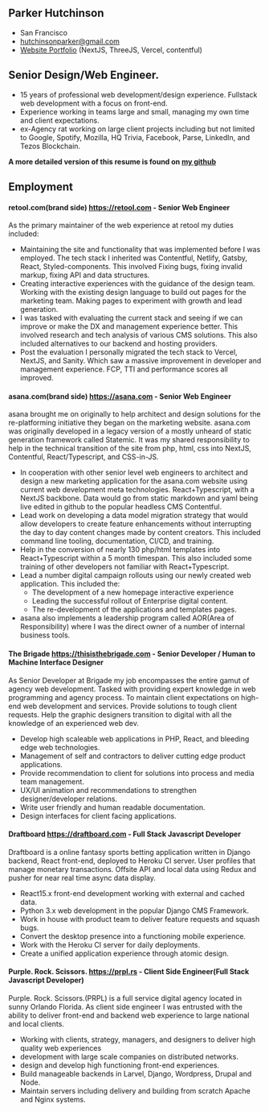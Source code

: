 ## Parker Hutchinson
* San Francisco
* hutchinsonparker@gmail.com
* [Website Portfolio](https://stereo.codes) (NextJS, ThreeJS, Vercel, contentful)


## Senior Design/Web Engineer.

* 15 years of professional web development/design experience. Fullstack web development with a focus on front-end. 
* Experience working in teams large and small, managing my own time and client expectations. 
* ex-Agency rat working on large client projects including but not limited to Google, Spotify, Mozilla, HQ Trivia, Facebook, Parse, LinkedIn, and Tezos Blockchain. 

**A more detailed version of this resume is found on [my github](https://github.com/parkerhutchinson/stereo-resume)**

## Employment

#### retool.com(brand side) https://retool.com - Senior Web Engineer
As the primary maintainer of the web experience at retool my duties included:
* Maintaining the site and functionality that was implemented before I was employed. The tech stack I inherited was Contentful, Netlify, Gatsby, React, Styled-components. This involved Fixing bugs, fixing invalid markup, fixing API and data structures.
* Creating interactive experiences with the guidance of the design team. Working with the existing design language to build out pages for the marketing team. Making pages to experiment with growth and lead generation.
* I was tasked with evaluating the current stack and seeing if we can improve or make the DX and management experience better. This involved research and tech analysis of various CMS solutions. This also included alternatives to our backend and hosting providers.
* Post the evaluation I personally migrated the tech stack to Vercel, NextJS, and Sanity. Which saw a massive improvement in developer and management experience. FCP, TTI and performance scores all improved.  

#### asana.com(brand side) https://asana.com - Senior Web Engineer
asana brought me on originally to help architect and design solutions for the re-platforming initiative they began on the marketing website. asana.com was originally developed in a legacy version of a mostly unheard of static generation framework called Statemic. It was my shared responsibility to help in the technical transition of the site from php, html, css into NextJS, Contentful, React/Typescript, and CSS-in-JS. 

* In cooperation with other senior level web engineers to architect and design a new marketing application for the asana.com website using current web development meta technologies. React+Typescript, with a NextJS backbone. Data would go from static markdown and yaml being live edited in github to the popular headless CMS Contentful. 
* Lead work on developing a data model migration strategy that would allow developers to create feature enhancements without interrupting the day to day content changes made by content creators. This included command line tooling, documentation, CI/CD, and training. 
* Help in the conversion of nearly 130 php/html templates into React+Typescript within a 5 month timespan. This also included some training of other developers not familiar with React+Typescript. 
* Lead a number digital campaign rollouts using our newly created web application. This included the: 
  - The development of a new homepage interactive experience 
  - Leading the successful rollout of Enterprise digital content.
  - The re-development of the applications and templates pages. 
* asana also implements a leadership program called AOR(Area of Responsibility) where I was the direct owner of a number of internal business tools.

#### The Brigade https://thisisthebrigade.com - Senior Developer / Human to Machine Interface Designer
As Senior Developer at Brigade my job encompasses the entire gamut of agency web development. Tasked with providing expert knowledge in web programming and agency process. To maintain client expectations on high-end web development and services. Provide solutions to tough client requests. Help the graphic designers transition to digital with all the knowledge of an experienced web dev.

* Develop high scaleable web applications in PHP, React, and bleeding edge web technologies.
* Management of self and contractors to deliver cutting edge product applications.
* Provide recommendation to client for solutions into process and media team management.
* UX/UI animation and recommendations to strengthen designer/developer relations.
* Write user friendly and human readable documentation.
* Design interfaces for client facing applications.

#### Draftboard https://draftboard.com - Full Stack Javascript Developer
Draftboard is a online fantasy sports betting application written in Django backend, React front-end, deployed to Heroku CI server. User profiles that manage monetary transactions. Offsite API and local data using Redux and pusher for near real time async data display. 

* React15.x front-end development working with external and cached data.
* Python 3.x web development in the popular Django CMS Framework. 
* Work in house with product team to deliver feature requests and squash bugs.
* Convert the desktop presence into a functioning mobile experience.
* Work with the Heroku CI server for daily deployments.
* Create a unified application experience through atomic design. 


#### Purple. Rock. Scissors. https://prpl.rs - Client Side Engineer(Full Stack Javascript Developer)
Purple. Rock. Scissors.(PRPL) is a full service digital agency located in sunny Orlando Florida. As client side engineer I was entrusted with the ability to deliver front-end and backend web experience to large national and local clients.

* Working with clients, strategy, managers, and designers to deliver high quality web experiences
* development with large scale companies on distributed networks. 
* design and develop high functioning front-end experiences. 
* Build manageable backends in Larvel, Django, Wordpress, Drupal and Node.
* Maintain servers including delivery and building from scratch Apache and Nginx systems.
